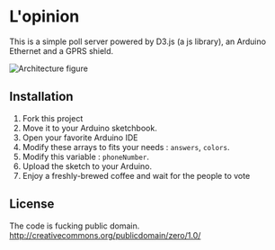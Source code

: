 L'opinion
=========
This is a simple poll server powered by D3.js (a js library), an  Arduino Ethernet and a GPRS shield.

![Architecture figure](https://raw.github.com/bgaultier/lopinion/master/lopinion.png)

Installation
------------

1. Fork this project
1. Move it to your Arduino sketchbook.
1. Open your favorite Arduino IDE
1. Modify these arrays to fits your needs : `answers`, `colors`.
1. Modify this variable : `phoneNumber`.
1. Upload the sketch to your Arduino.
1. Enjoy a freshly-brewed coffee and wait for the people to vote

License
-------

The code is fucking public domain.
http://creativecommons.org/publicdomain/zero/1.0/
